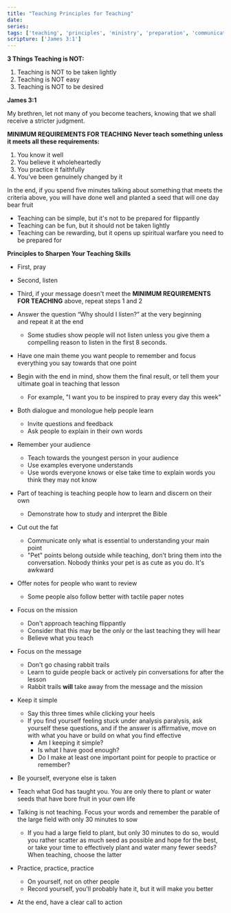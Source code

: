 ```yaml
---
title: "Teaching Principles for Teaching"
date: 
series: 
tags: ['teaching', 'principles', 'ministry', 'preparation', 'communication', 'leadership']
scripture: ['James 3:1']
---
```


**3 Things Teaching is NOT:**
1. Teaching is NOT to be taken lightly
2. Teaching is NOT easy
3. Teaching is NOT to be desired

**James 3:1**

My brethren, let not many of you become teachers, knowing that we shall receive a stricter judgment.

**MINIMUM REQUIREMENTS FOR TEACHING**
**Never teach something unless it meets all these requirements:**
1. You know it well
2. You believe it wholeheartedly
3. You practice it faithfully
4. You've been genuinely changed by it

In the end, if you spend five minutes talking about something that meets the criteria above, you will have done well and planted a seed that will one day bear fruit

- Teaching can be simple, but it's not to be prepared for flippantly
- Teaching can be fun, but it should not be taken lightly
- Teaching can be rewarding, but it opens up spiritual warfare you need to be prepared for

**Principles to Sharpen Your Teaching Skills**

- First, pray
- Second, listen
- Third, if your message doesn't meet the **MINIMUM REQUIREMENTS FOR TEACHING** above, repeat steps 1 and 2
- Answer the question “Why should I listen?” at the very beginning and repeat it at the end
    - Some studies show people will not listen unless you give them a compelling reason to listen in the first 8 seconds.
- Have one main theme you want people to remember and focus everything you say towards that one point
- Begin with the end in mind, show them the final result, or tell them your ultimate goal in teaching that lesson
    - For example, "I want you to be inspired to pray every day this week"
- Both dialogue and monologue help people learn
    - Invite questions and feedback
    - Ask people to explain in their own words
- Remember your audience
    - Teach towards the youngest person in your audience
    - Use examples everyone understands
    - Use words everyone knows or else take time to explain words you think they may not know

- Part of teaching is teaching people how to learn and discern on their own
    - Demonstrate how to study and interpret the Bible
- Cut out the fat
    - Communicate only what is essential to understanding your main point
    - "Pet" points belong outside while teaching, don't bring them into the conversation. Nobody thinks your pet is as cute as you do. It's awkward
- Offer notes for people who want to review
    - Some people also follow better with tactile paper notes
- Focus on the mission
    - Don't approach teaching flippantly
    - Consider that this may be the only or the last teaching they will hear
    - Believe what you teach
- Focus on the message
    - Don't go chasing rabbit trails
    - Learn to guide people back or actively pin conversations for after the lesson
    - Rabbit trails **will** take away from the message and the mission
- Keep it simple
    - Say this three times while clicking your heels
    - If you find yourself feeling stuck under analysis paralysis, ask yourself these questions, and if the answer is affirmative, move on with what you have or build on what you find effective
        - Am I keeping it simple?
        - Is what I have good enough?
        - Do I make at least one important point for people to practice or remember?
- Be yourself, everyone else is taken
- Teach what God has taught you. You are only there to plant or water seeds that have bore fruit in your own life
- Talking is not teaching. Focus your words and remember the parable of the large field with only 30 minutes to sow
    - If you had a large field to plant, but only 30 minutes to do so, would you rather scatter as much seed as possible and hope for the best, or take your time to effectively plant and water many fewer seeds? When teaching, choose the latter
- Practice, practice, practice
    - On yourself, not on other people
    - Record yourself, you'll probably hate it, but it will make you better
- At the end, have a clear call to action
